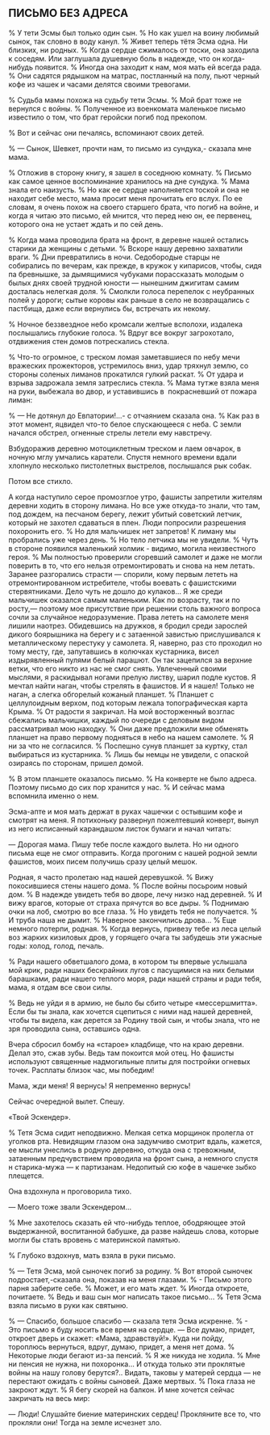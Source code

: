 ## ПИСЬМО БЕЗ АДРЕСА

% У тети Эсмы был только один сын.
% Но как ушел на воину любимый сынок, так словно в воду канул.
% Живет теперь тётя Эсма одна.
Ни близких, ни родных.
% Когда сердце сжималось от тоски, она заходила к соседям.
Или заглушала душевную боль в надежде, что он когда-нибудь появится.
% Иногда она заходит к нам, моя мать ей всегда рада.
% Они садятся рядышком на матрас, постланный на полу, пьют черный кофе из чашек и часами делятся своими тревогами.

% Судьба мамы похожа на судьбу тети Эсмы.
% Мой брат тоже не вернулся с войны.
% Полученное из военкомата маленькое письмо известило о том, что брат геройски погиб под прекопом.

% Вот и сейчас они печалясь, вспоминают своих детей.

% — Сынок, Шевкет, прочти нам, то письмо из сундука,- сказала мне мама.

% Отложив в сторону книгу, я зашел в соседнюю комнату.
% Письмо как самое ценное воспоминание хранилось на дне сундука.
% Мама знала его наизусть.
% Но как ее сердце наполняется тоской и она не находит себе место, мама просит меня прочитать его вслух.
По ее словам, я очень похож на своего старшего брата, что погиб на войне, и когда я читаю это письмо, ей мнится, что перед нею он, ее первенец, которого она не устает ждать и по сей день.

% Когда мама проводила брата на фронт, в деревне нашей остались старики да женщины с детьми.
% Вскоре нашу деревню захватили враги.
% Дни превратились в ночи.
Седобородые старцы не собирались по вечерам, как прежде, в кружок у кипарисов, чтобы, сидя па бревнышке, за дымящимися чубуками порассказать молодым о былых днях своей трудной юности — нынешним джигитам самим досталась нелегкая доля.
% Смолкли голоса перепелок с неубранных полей у дороги; сытые коровы как раньше в село не возвращались с пастбища, даже если вернулись бы, встречать их некому.

% Ночное беззвездное небо кромсали желтые всполохи, издалека послышались глубокие голоса.
% Вдруг все вокруг загрохотало, отдвижения стен домов потрескались стекла.

% Что-то огромное, с треском ломая заметавшиеся по небу мечи вражеских прожекторов, устремилось вниз, удар тряхнул землю, со стороны соленых лиманов прокатился гулкий раскат.
% От удара и взрыва задрожала земля затреслись стекла.
% Мама тутже взяла меня на руки, выбежала во двор, и уставившись в  покрасневший от пожара лиман:

% — Не дотянул до Евпатории!...- с отчаянием сказала она.
% Как раз в этот момент, яцвидел что-то белое спускающееся с неба.
С земли начался обстрел, огненные стрелы летели ему навстречу.

Взбудоражив деревню мотоциклетным треском и лаем овчарок, в ночную мглу умчались каратели.
Спустя немного времени вдали хлопнуло несколько пистолетных выстрелов, послышался рык собак.

Потом все стихло.

А когда наступило серое промозглое утро, фашисты запретили жителям деревни ходить в сторону лимана.
Но все уже откуда-то знали, что там, под дождем, на песчаном берегу, лежит убитый советский летчик, который не захотел сдаваться в плен.
Люди попросили разрешения похоронить его.
% Но для мальчишек нет запретов!
К лиману мы пробрались уже через день.
% Но тело летчика мы не увидели.
% Чуть в стороне появился маленький холмик - видимо, могила неизвестного героя.
% Мы полностью проверили сгоревший самолет и даже не могли поверить в то, что его нельзя отремонтировать и снова на нем летать.
Заранее разгорались страсти — спорили, кому первым лететь на отремонтированном истребителе, чтобы воевать с фашистскими стервятниками.
Дело чуть не дошло до кулаков...
Я же среди мальчишек оказался самым маленьким.
Как по возрасту, так и по росту,— поэтому мое присутствие при решении столь важного вопроса сочли за случайное недоразумение.
Права лететь на самолете меня лишили наотрез.
Обидевшись на дружков, я бродил среди зарослей дикого боярышника на берегу и с затаенной завистью прислушивался к металлическому перестуку у самолета.
Я, наверно, раз сто проходил но тому месту, где, запутавшись в колючках кустарника, висел издырявленный пулями белый парашют.
Он так зацепился за верхние ветки, что его никто из нас не смог снять.
Увлеченный своими мыслями, я раскидывал ногами прелую листву, шарил подле кустов.
Я мечтал найти наган, чтобы стрелять в фашистов.
И я нашел!
Только не наган, а слегка обгорелый кожаный планшет.
% Планшет с целлулоидным верхом, под которым лежала топографическая карта Крыма.
% От радости я закричал.
На мой восторженный возглас сбежались мальчишки, каждый по очереди с деловым видом рассматривал мою находку.
% Они даже предложили мне обменять планшет на право первому подняться в небо на нашем самолете.
% Я ни за что не согласился.
% Поспешно сунув планшет за куртку, стал выбираться из кустарника.
% Лишь бы немцы не увидели, с опаской озираясь по сторонам, пришел домой.

% В этом планшете оказалось письмо.
% На конверте не было адреса.
Поэтому письмо до сих пор хранится у нас.
% И сейчас мама вспомнила именно о нем.

Эсма-апте и моя мать держат в руках чашечки с остывшим кофе и смотрят на меня.
Я потихоньку развернул пожелтевший конверт, вынул из него исписанный карандашом листок бумаги и начал читать:

— Дорогая мама.
Пишу тебе после каждого вылета.
Но ни одного письма еще не смог отправить.
Когда прогоним с нашей родной земли фашистов, моих писем получишь сразу целый мешок.

Родная, я часто пролетаю над нашей деревушкой.
% Вижу покосившиеся стены нашего дома.
% После войны посьроим новый дом.
% В надежде увидеть тебя во дворе, лечу низко над деревней.
% И вижу врагов, которые от страха прячутся во все дыры.
% Поднимаю очки на лоб, смотрю во все глаза.
% Но увидеть тебя не получается.
% И труба наша не дымит.
% Наверное закончились дрова...
% Еще немного потерпи, родная.
% Когда вернусь, привезу тебе из леса целый воз жарких кизиловых дров, у горящего очага ты забудешь эти ужасные годы: холод, голод, печаль.

% Ради нашего обветшалого дома, в котором ты впервые услышала мой крик, ради наших бескрайних лугов с пасущимися на них белыми барашками, ради нашего теплого моря, ради нашей страны и ради тебя, мама, я отдам все свои силы.

% Ведь не уйди я в армию, не было бы сбито четыре «мессершмитта».
Если бы ты знала, как хочется сцепиться с ними над нашей деревней, чтобы ты видела, как дерется за Родину твой сын, и чтобы знала, что не зря проводила сына, оставшись одна.

Вчера сбросил бомбу на «старое» кладбище, что на краю деревни.
Делал это, сжав зубы.
Ведь там покоится мой отец.
Но фашисты используют священные надмогильные плиты для постройки огневых точек.
Расплаты близок час, мы победим!

Мама, жди меня!
Я вернусь! Я непременно вернусь!

Сейчас очередной вылет.
Спешу.

«Твой Эскендер».

% Тетя Эсма сидит неподвижно.
Мелкая сетка морщинок пролегла от уголков рта.
Невидящим глазом она задумчиво смотрит вдаль, кажется, ее мысли унеслись в родную деревню, откуда она с тревожным, затаенным предчувствием проводила на фронт сына, а немного спустя н старика-мужа — к партизанам.
Недопитый сю кофе в чашечке зыбко плещется.

Она вздохнула н проговорила тихо.

— Моего тоже звали Эскендером...

% Мне захотелось сказать ей что-нибудь теплое, ободряющее этой выдержанной, воспитанной бабушке, да разве найдешь слова, которые могли бы стать вровень с материнской памятью.

% Глубоко вздохнув, мать взяла в руки письмо.

% — Тетя Эсма, мой сыночек погиб за родину.
% Вот второй сыночек подростает,-сказала она, показав на меня глазами.
% - Письмо этого парня заберите себе.
% Может, и его мать ждет.
% Иногда откроете, почитаете.
% Ведь и ваш сын мог написать такое письмо...
% Тетя Эсма взяла письмо в руки как святыню.

% — Спасибо, большое спасибо — сказала тетя Эсма искренне.
% - Это письмо я буду носить все время на сердце.
— Все думаю, придет, откроет дверь и скажет: «Мама, здравствуй!».
Куда ни пойду, тороплюсь вернуться, вдруг, думаю, придет, а меня нет дома.
% Некоторые люди бегают из-за пенсий.
% Я же никуда не ходила.
% Мне ни пенсия не нужна, ни похоронка...
И откуда только эти проклятые войны на нашу голову берутся?..
Видать, таковы у матерей сердца — не перестают ожидать с войны сыновей.
Даже мертвых.
% Пока глаза не закроют ждут.
% Я бегу скорей на балкон.
И мне хочется сейчас закричать на весь мир:

— Люди!
Слушайте биение материнских сердец!
Прокляните все то, что прокляли они!
Тогда на земле исчезнет зло.
